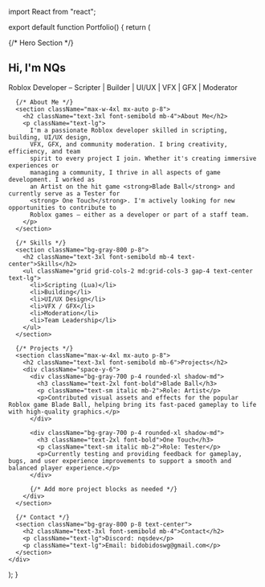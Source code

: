 import React from "react";

export default function Portfolio() {
  return (
    <div className="min-h-screen bg-gray-900 text-white font-sans">
      {/* Hero Section */}
      <section className="text-center py-20 bg-gradient-to-b from-black to-gray-800">
        <h1 className="text-5xl font-bold mb-4">Hi, I'm NQs</h1>
        <p className="text-xl">Roblox Developer – Scripter | Builder | UI/UX | VFX | GFX | Moderator</p>
      </section>

      {/* About Me */}
      <section className="max-w-4xl mx-auto p-8">
        <h2 className="text-3xl font-semibold mb-4">About Me</h2>
        <p className="text-lg">
          I'm a passionate Roblox developer skilled in scripting, building, UI/UX design,
          VFX, GFX, and community moderation. I bring creativity, efficiency, and team
          spirit to every project I join. Whether it's creating immersive experiences or
          managing a community, I thrive in all aspects of game development. I worked as
          an Artist on the hit game <strong>Blade Ball</strong> and currently serve as a Tester for
          <strong> One Touch</strong>. I'm actively looking for new opportunities to contribute to
          Roblox games — either as a developer or part of a staff team.
        </p>
      </section>

      {/* Skills */}
      <section className="bg-gray-800 p-8">
        <h2 className="text-3xl font-semibold mb-4 text-center">Skills</h2>
        <ul className="grid grid-cols-2 md:grid-cols-3 gap-4 text-center text-lg">
          <li>Scripting (Lua)</li>
          <li>Building</li>
          <li>UI/UX Design</li>
          <li>VFX / GFX</li>
          <li>Moderation</li>
          <li>Team Leadership</li>
        </ul>
      </section>

      {/* Projects */}
      <section className="max-w-4xl mx-auto p-8">
        <h2 className="text-3xl font-semibold mb-6">Projects</h2>
        <div className="space-y-6">
          <div className="bg-gray-700 p-4 rounded-xl shadow-md">
            <h3 className="text-2xl font-bold">Blade Ball</h3>
            <p className="text-sm italic mb-2">Role: Artist</p>
            <p>Contributed visual assets and effects for the popular Roblox game Blade Ball, helping bring its fast-paced gameplay to life with high-quality graphics.</p>
          </div>

          <div className="bg-gray-700 p-4 rounded-xl shadow-md">
            <h3 className="text-2xl font-bold">One Touch</h3>
            <p className="text-sm italic mb-2">Role: Tester</p>
            <p>Currently testing and providing feedback for gameplay, bugs, and user experience improvements to support a smooth and balanced player experience.</p>
          </div>

          {/* Add more project blocks as needed */}
        </div>
      </section>

      {/* Contact */}
      <section className="bg-gray-800 p-8 text-center">
        <h2 className="text-3xl font-semibold mb-4">Contact</h2>
        <p className="text-lg">Discord: nqsdev</p>
        <p className="text-lg">Email: bidobidoswg@gmail.com</p>
      </section>
    </div>
  );
}

